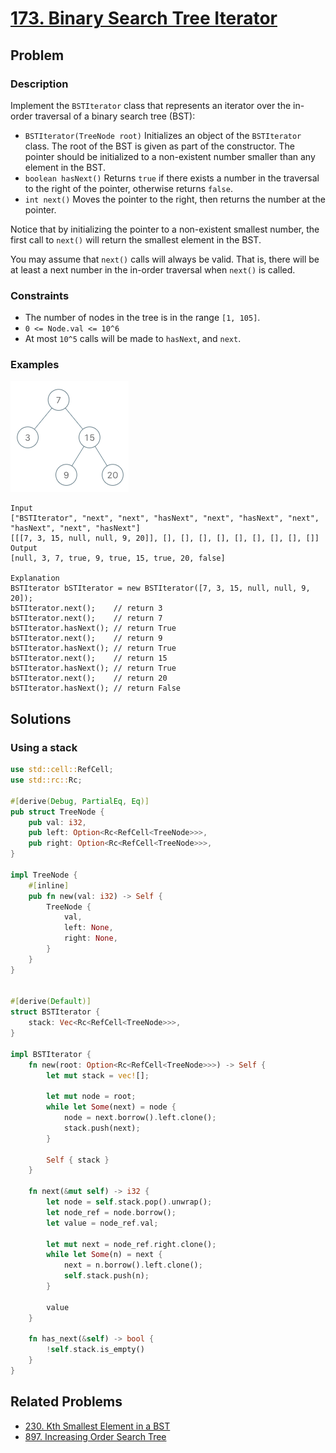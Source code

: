 # [173. Binary Search Tree Iterator](https://leetcode.com/problems/binary-search-tree-iterator/)

## Problem

### Description

Implement the `BSTIterator` class that represents an iterator over the in-order
traversal of a binary search tree (BST):

* `BSTIterator(TreeNode root)` Initializes an object of the `BSTIterator` class.
  The root of the BST is given as part of the constructor. The pointer should be
  initialized to a non-existent number smaller than any element in the BST.
* `boolean hasNext()` Returns `true` if there exists a number in the traversal
  to the right of the pointer, otherwise returns `false`.
* `int next()` Moves the pointer to the right, then returns the number at the
  pointer.

Notice that by initializing the pointer to a non-existent smallest number, the
first call to `next()` will return the smallest element in the BST.

You may assume that `next()` calls will always be valid. That is, there will be
at least a next number in the in-order traversal when `next()` is called.

### Constraints

* The number of nodes in the tree is in the range `[1, 105]`.
* `0 <= Node.val <= 10^6`
* At most `10^5` calls will be made to `hasNext`, and `next`.

### Examples

![image](resources/173/ex1.png)

```text
Input
["BSTIterator", "next", "next", "hasNext", "next", "hasNext", "next", "hasNext", "next", "hasNext"]
[[[7, 3, 15, null, null, 9, 20]], [], [], [], [], [], [], [], [], []]
Output
[null, 3, 7, true, 9, true, 15, true, 20, false]

Explanation
BSTIterator bSTIterator = new BSTIterator([7, 3, 15, null, null, 9, 20]);
bSTIterator.next();    // return 3
bSTIterator.next();    // return 7
bSTIterator.hasNext(); // return True
bSTIterator.next();    // return 9
bSTIterator.hasNext(); // return True
bSTIterator.next();    // return 15
bSTIterator.hasNext(); // return True
bSTIterator.next();    // return 20
bSTIterator.hasNext(); // return False
```

## Solutions

### Using a stack

```rust
use std::cell::RefCell;
use std::rc::Rc;

#[derive(Debug, PartialEq, Eq)]
pub struct TreeNode {
    pub val: i32,
    pub left: Option<Rc<RefCell<TreeNode>>>,
    pub right: Option<Rc<RefCell<TreeNode>>>,
}

impl TreeNode {
    #[inline]
    pub fn new(val: i32) -> Self {
        TreeNode {
            val,
            left: None,
            right: None,
        }
    }
}


#[derive(Default)]
struct BSTIterator {
    stack: Vec<Rc<RefCell<TreeNode>>>,
}

impl BSTIterator {
    fn new(root: Option<Rc<RefCell<TreeNode>>>) -> Self {
        let mut stack = vec![];

        let mut node = root;
        while let Some(next) = node {
            node = next.borrow().left.clone();
            stack.push(next);
        }

        Self { stack }
    }

    fn next(&mut self) -> i32 {
        let node = self.stack.pop().unwrap();
        let node_ref = node.borrow();
        let value = node_ref.val;

        let mut next = node_ref.right.clone();
        while let Some(n) = next {
            next = n.borrow().left.clone();
            self.stack.push(n);
        }

        value
    }

    fn has_next(&self) -> bool {
        !self.stack.is_empty()
    }
}
```

## Related Problems

* [230. Kth Smallest Element in a BST](/leetcode/200%20-%20299/230%20-%20Kth%20Smallest%20Element%20in%20a%20BST.md)
* [897. Increasing Order Search Tree](/leetcode/800%20-%20899/897%20-%20Increasing%20Order%20Search%20Tree.md)
